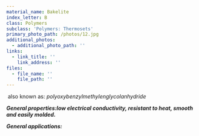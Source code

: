 ```yaml
---
material_name: Bakelite
index_letter: B
class: Polymers
subclass: 'Polymers: Thermosets'
primary_photo_path: /photos/12.jpg
additional_photos:
  - additional_photo_path: ''
links:
  - link_title: ''
    link_address: ''
files:
  - file_name: ''
    file_path: ''
---
```


&nbsp;also known as:&nbsp;*polyoxybenzylmethylenglycolanhydride*

***General properties:***low electrical conductivity, resistant to heat, smooth and easily molded.******

***General applications:&nbsp;***